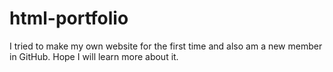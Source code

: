 # html-portfolio
I tried to make my own website for the first time and also am a new member in GitHub. Hope I will learn more about it.
